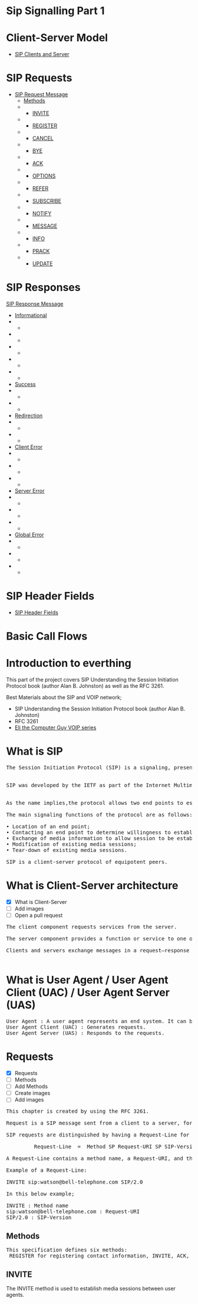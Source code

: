 #  Sip Signalling Part 1 

# Client-Server Model 

- [SIP Clients and Server]()

# SIP Requests 

- [SIP Request Message]()
  * [Methods]()
  * * [INVITE]()
  * * [REGISTER ]()
  * * [CANCEL]()
  * * [BYE ]()
  * * [ACK ]()
  * * [OPTIONS ]()
  * * [REFER]()
  * * [SUBSCRIBE]()
  * * [NOTIFY]()
  * * [MESSAGE ]()
  * * [INFO]()
  * * [PRACK]()
  * * [UPDATE]()
  

# SIP Responses 

 [SIP Response Message]()
 * [Informational]()
 * * []()
 * * []()
 * * []()
 * * []()
 * * []()
 * [Success]()
 * * []()
 * * []()
* [Redirection]()
 * * []()
 * * []()
 * [Client Error]()
 * * []()
 * * []()
 * * []()
* [Server Error]()
* * []()
* * []()
* * []()
* [Global Error]()
* * []()
* * []()
* * []()

# SIP Header Fields

- [SIP Header Fields]()

# Basic Call Flows


# Introduction to everthing
This part of the project covers SIP Understanding the Session Initiation Protocol book (author Alan B. Johnston) as well as the RFC 3261.

Best Materials about the SIP and VOIP network;

* SIP Understanding the Session Initiation Protocol book (author Alan B. Johnston)
* RFC 3261 
* [Eli the Computer Guy VOIP series](https://www.youtube.com/watch?v=2x3Ie6VZ_sg&list=PLUz96g7K7QmkOOnUkzUkvT8RcFpP08oE0)

# What is SIP

<pre>
The Session Initiation Protocol (SIP) is a signaling, presence and instant messaging protocol developed to set up, modify, and tear down multimedia sessions, request and deliver presence and instant messages over the Internet.


SIP was developed by the IETF as part of the Internet Multimedia Conferencing Architecture, and was designed to dovetail with other Internet protocols such as Transmission Control Protocol (TCP), Transmission Layer Security (TLS), User Datagram Protocol (UDP), Internet Protocol (IP), Domain Name System (DNS), and others. 


As the name implies,the protocol allows two end points to establish media sessions with each other. 

The main signaling functions of the protocol are as follows: 

• Location of an end point;
• Contacting an end point to determine willingness to establish a session; 
• Exchange of media information to allow session to be established; 
• Modification of existing media sessions;
• Tear-down of existing media sessions.

SIP is a client-server protocol of equipotent peers.
</pre>
# What is Client-Server architecture

- [x] What is Client-Server
- [ ] Add images
- [ ] Open a pull request
<pre>
The client component requests services from the server.

The server component provides a function or service to one or many clients, which initiate requests for such services. Servers are classified by the services they provide.

Clients and servers exchange messages in a request–response messaging pattern. The client sends a request, and the server returns a response.This exchange of messages is an example of inter-process communication. To communicate, the computers must have a common language, and they must follow rules so that both the client and the server know what to expect. The language and rules of communication are defined in a communications protocol. In this case, our communication protocol is SIP.

</pre>

# What is User Agent / User Agent Client (UAC) / User Agent Server (UAS)
<pre>
User Agent : A user agent represents an end system. It can be either user agent client or user agent server.
User Agent Client (UAC) : Generates requests.
User Agent Server (UAS) : Responds to the requests.  
</pre>
# Requests

- [x] Requests
- [ ] Methods
- [ ] Add Methods
- [ ] Create images
- [ ] Add images

<pre>
This chapter is created by using the RFC 3261. 

Request is a SIP message sent from a client to a server, for the purpose of invoking a particular operation.

SIP requests are distinguished by having a Request-Line for a start-line.

         Request-Line  =  Method SP Request-URI SP SIP-Version CRLF

A Request-Line contains a method name, a Request-URI, and the  protocol version separated by a single space (SP) character.

Example of a Request-Line:

INVITE sip:watson@bell-telephone.com SIP/2.0

In this below example;

INVITE : Method name
sip:watson@bell-telephone.com : Request-URI
SIP/2.0 : SIP-Version
</pre>
## Methods 
<pre>
This specification defines six methods:
 REGISTER for registering contact information, INVITE, ACK, and CANCEL for setting up sessions, BYE for terminating sessions, and OPTIONS for querying servers about their capabilities. 
</pre>

## INVITE
The INVITE method is used to establish media sessions between user agents.


